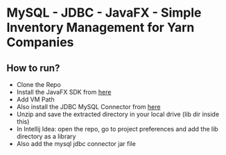 # MySQL - JDBC - JavaFX - Simple Inventory Management for Yarn Companies

## How to run?

- Clone the Repo
- Install the JavaFX SDK from [here](https://gluonhq.com/products/javafx/)
- Add VM Path
- Also install the JDBC MySQL Connector from [here](https://dev.mysql.com/downloads/connector/j/)
- Unzip and save the extracted directory in your local drive (lib dir inside this)
- In Intellij Idea: open the repo, go to project preferences and add the lib directory as a library
- Also add the mysql jdbc connector jar file